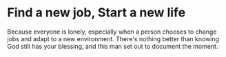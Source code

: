 # Find a new job, Start a new life

Because everyone is lonely, especially when a person chooses to change jobs and adapt to a new environment.
There's nothing better than knowing God still has your blessing, and this man set out to document the moment.